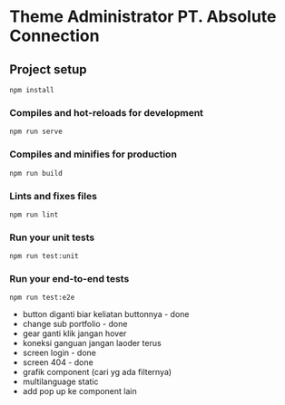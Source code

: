 # Theme Administrator PT. Absolute Connection

## Project setup
```
npm install
```

### Compiles and hot-reloads for development
```
npm run serve
```

### Compiles and minifies for production
```
npm run build
```

### Lints and fixes files
```
npm run lint
```

### Run your unit tests
```
npm run test:unit
```

### Run your end-to-end tests
```
npm run test:e2e
```

- button diganti biar keliatan buttonnya - done
- change sub portfolio - done
- gear ganti klik jangan hover
- koneksi ganguan jangan laoder terus
- screen login - done
- screen 404 - done
- grafik component (cari yg ada filternya)
- multilanguage static
- add pop up ke component lain